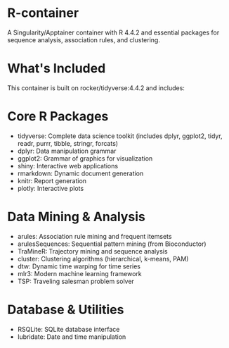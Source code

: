 # R-container

A Singularity/Apptainer container with R 4.4.2 and essential packages for sequence analysis, association rules, and clustering.

# What's Included
This container is built on rocker/tidyverse:4.4.2 and includes:

# Core R Packages

- tidyverse: Complete data science toolkit (includes dplyr, ggplot2, tidyr, readr, purrr, tibble, stringr, forcats)
- dplyr: Data manipulation grammar
- ggplot2: Grammar of graphics for visualization
- shiny: Interactive web applications
- rmarkdown: Dynamic document generation
- knitr: Report generation
- plotly: Interactive plots

# Data Mining & Analysis

- arules: Association rule mining and frequent itemsets
- arulesSequences: Sequential pattern mining (from Bioconductor)
- TraMineR: Trajectory mining and sequence analysis
- cluster: Clustering algorithms (hierarchical, k-means, PAM)
- dtw: Dynamic time warping for time series
- mlr3: Modern machine learning framework
- TSP: Traveling salesman problem solver

# Database & Utilities

- RSQLite: SQLite database interface
- lubridate: Date and time manipulation

